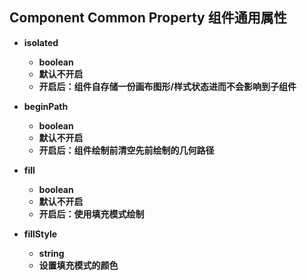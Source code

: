 ## Component Common Property 组件通用属性

- **isolated**
  - **boolean**
  - **默认不开启**
  - **开启后：组件自存储一份画布图形/样式状态进而不会影响到子组件**

- **beginPath**
  - **boolean**
  - **默认不开启**
  - **开启后：组件绘制前清空先前绘制的几何路径**

- **fill**
  - **boolean**
  - **默认不开启**
  - **开启后：使用填充模式绘制**

- **fillStyle**
  - **string**
  - **设置填充模式的颜色**